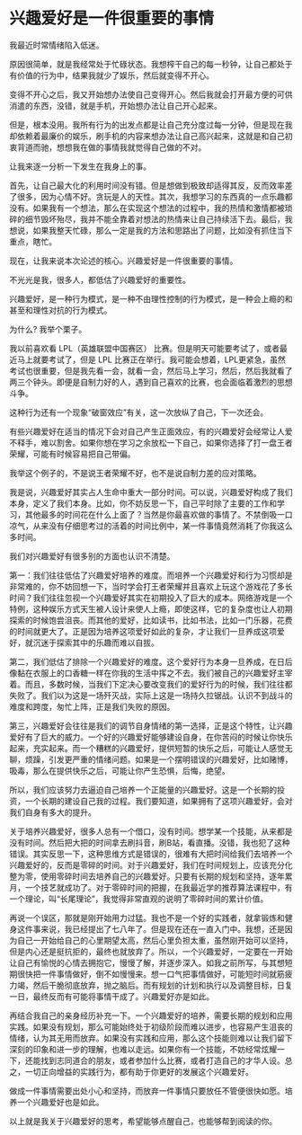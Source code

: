 # 兴趣爱好是一件很重要的事情

我最近时常情绪陷入低迷。

原因很简单，就是我经常处于忙碌状态。我想榨干自己的每一秒钟，让自己都处于有价值的行为中，结果我就少了娱乐，然后就变得不开心。

变得不开心之后，我又开始想办法使自己变得开心。然后我就会打开最方便的可供消遣的东西，没错，就是手机，开始想办法让自己开心起来。

但是，根本没用。我所有行为的出发点都是让自己充分度过每一分钟，但是现在我却依赖着最廉价的娱乐，刷手机的内容来想办法让自己高兴起来，这就是和自己初衷背道而驰，想想我在做的事情我就觉得自己做的不对。

让我来逐一分析一下发生在我身上的事。

首先，让自己最大化的利用时间没有错。但是想做到极致却适得其反，反而效率差了很多，因为心情不好。贪玩是人的天性。其次，我想学习的东西真的一点乐趣都没有。如果我有一个想法，那么在实现这个想法的过程中，我的热情和激情都被琐碎的细节毁坏殆尽，我并不能全靠着对想法的热情来让自己持续活下去。最后，我想说，如果我整天忙碌，那么一定是我的方法和思路出了问题，比如没有抓住当下重点，瞎忙。

现在，让我来说本次论述的核心。兴趣爱好是一件很重要的事情。

不光光是我，很多人，都低估了兴趣爱好的重要性。

兴趣爱好，是一种行为模式，是一种不由理性控制的行为模式，是一种会上瘾的和甚至和理性对抗的行为模式。

为什么? 我举个栗子。

我以前喜欢看 LPL（英雄联盟中国赛区） 比赛。但是明天可能要考试了，或者最近马上就要考试了，但是 LPL 比赛正在举行。我可能会想着，LPL更紧急，虽然考试也很重要，但是我先看一会，就看一会，然后马上学习，然后，然后我就看了两三个钟头。即便是自制力好的人，遇到自己喜欢的比赛，也会面临着激烈的思想斗争。

这种行为还有一个现象“破窗效应”有关，这一次放纵了自己，下一次还会。

有些兴趣爱好在适当的情况下会对自己产生正面效应，有的兴趣爱好会经常让人爱不释手，难以割舍。如果你想在学习之余放松一下自己，如果你选择了打一盘王者荣耀，可能有时候容易把自己带偏。

我举这个例子的，不是说王者荣耀不好，也不是说自制力差的应对策略。

我是说，兴趣爱好其实占人生命中重大一部分时间。可以说，兴趣爱好构成了我们本身，定义了我们本身。比如，你不妨反思一下，自己平时除了主要的工作和学习，其他最多的时间花在什么上面了？当然是你最喜欢做的事情了。不禁倒吸一口凉气，从来没有仔细思考过的活着的时间比例中，某一件事情竟然消耗了你我这么多时间。

我们对兴趣爱好有很多别的方面也认识不清楚。

第一：我们往往低估了兴趣爱好培养的难度。而培养一个兴趣爱好和行为习惯却是非常难的，你不妨回想一下，当时学会打王者荣耀并且喜欢上玩这个游戏花了多长时间？我们往往忽视一个兴趣爱好其实在初期投入了巨大的成本。网络游戏是一个特例，这种娱乐方式天生被人设计来使人上瘾，即使这样，它的复杂度也让人初期探索的时候饱尝沮丧。而其他的爱好，比如读书，比如书法，比如一门乐器，花费的时间就更大了。正是因为培养这项爱好如此的复杂，才让我们一旦养成这项爱好，就沉迷于探索其中的乐趣而难以自拔。

第二，我们低估了排除一个兴趣爱好的难度。这个爱好行为本身一旦养成，在日后像黏在衣服上的口香糖一样在你我的生活中挥之不去。我们被自己的兴趣爱好主宰着。而且，多数时候，当我们下定决心要改变我们的爱好行为的时候，我们往往都失败了。我们以为这是一场歼灭战，实际上这是一场持久拉锯战。认识不到战斗的难度和跨度，匆忙上阵，正是我们失败的原因。

第三，兴趣爱好会往往是我们的调节自身情绪的第一选择，正是这个特性，让兴趣爱好有了巨大的威力。一个好的兴趣爱好能够建设自身，在你苦闷的时候让你快乐起来，充实起来。而一个糟糕的兴趣爱好，提供短暂的快乐之后，可能让人感觉无聊，烦躁，引发更严重的情绪问题。如果是一个摆明错误的兴趣爱好，比如赌博，吸毒，那么在提供快乐之后，可能让你产生恐惧，后悔，绝望。

所以，我们应该努力去逼迫自己培养一个正能量的兴趣爱好。这是一个长期的投资，一个长期的建设自己我的过程。我们要知道，如果拥有了这项兴趣爱好，会对我们自身有多大的提升。

关于培养兴趣爱好，很多人总有一个借口，没有时间。想学某一个技能，从来都是没有时间。然后把大把的时间拿去刷抖音，刷B站，看直播。没错，我也犯了这种错误。其实反思一下，这种思维方式是错误的，很难有大把时间给我们去培养一个兴趣爱好的，反而是零碎的时间。对于兴趣爱好，我们在时间规划上，应该充分化整为零，使用零碎时间去培养自己的兴趣爱好。只要有长期的规划和坚持，逐年累月，一个技艺就成功了。对于零碎时间的把握，在我最近学的推荐算法课程中，有一个理论，叫“长尾理论”，我觉得非常直观的说明了零碎时间的累计价值。

再说一个误区，那就是刚开始用力过猛。我也不是一个好的实践者，就拿锻炼和健身这件事来说，我已经提出了七八年了。但是现在还在一直入门中。我想，还是因为自己一开始给自己的心里期望太高，然后心里负担太重，虽然刚开始可以坚持，但是内心还是挺抗拒的，最终也就放弃了。所以，一个兴趣爱好，一定要在一开始让自己有愉悦的心情去拥抱它，慢慢了解，并逐步深入。如我之前所写，与其想短期很快把一件事情做好，倒不如慢慢来。想一口气把事情做好，可能短时间就筋疲力竭，然后干脆彻底放弃，抛之脑后。而有规划的计划和执行以及调整目标，日复一日，最终反而有可能将事情干成了。兴趣爱好亦是如此。

再结合我自己的亲身经历补充一下。一个兴趣爱好的培养，需要长期的规划和应用实践。如果没有规划，那么可能始终处于初级阶段而难以进步，也容易产生沮丧的情绪，认为其无用而放弃。如果没有实践和应用，那么这个技能则难以让我们留下深刻的印象和进一步的理解，也难以走远。如果你有一个技能，不妨经常炫耀一下，还能找到志同道合的朋友，或者参加什么比赛，或者打造自己的才华人设。总之，一切正向增益的实践行为，都有助于你更好的发展这个兴趣爱好。

做成一件事情需要出处小心和坚持，而放弃一件事情只要放任不管便很快如愿。培养一个兴趣爱好也是如此。

以上就是我关于兴趣爱好的思考，希望能够点醒自己，也能够帮到阅读的你。





